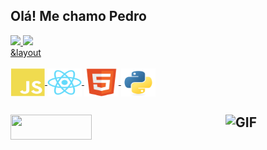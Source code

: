 ## Olá! Me chamo Pedro 
<div>
 <a href="https://github.com/kali1553">
 <img height="180em" src="https://github-readme-stats.vercel.app/api?username=kali1553&show_icons=true&theme=tokyonight&include_all_commits=true&count_private=true"/>
 <img height="180em" src=https://github-readme-stats.vercel.app/api/top-langs/?username=kali1553&theme=tokyonight&layoutcompact"/>
 <div>&layout
 
</div>
<div style="display: inline_block"><br>
  <img align="center" alt="Pedro-Js" height="45" width="55" src="https://raw.githubusercontent.com/devicons/devicon/master/icons/javascript/javascript-plain.svg">
  <img align="center" alt="Pedro-React" height="45" width="55" src="https://raw.githubusercontent.com/devicons/devicon/master/icons/react/react-original.svg">
  <img align="center" alt="Pedro-HTML" height="45" width="55" src="https://raw.githubusercontent.com/devicons/devicon/master/icons/html5/html5-original.svg">
  <img align="center" alt="Pedro-Python" height="45" width="55" src="https://raw.githubusercontent.com/devicons/devicon/master/icons/python/python-original.svg">
</div>

## <div>   <img align="right"  alt="GIF" height="140" width="160" src="https://cdn.discordapp.com/attachments/1036781234631757985/1099419949245677598/nyan-cat-1.gif"> </div>

<div> 
  <a href="https://www.linkedin.com/in/pedro-henrique-deliberal-de-araujo-709297200" target="_blank"><img height="40" width="130" src="https://img.shields.io/badge/-LinkedIn-%230077B5?style=for-the-badge&logo=linkedin&logoColor=white" target="_blank"></a>
</div>



 
